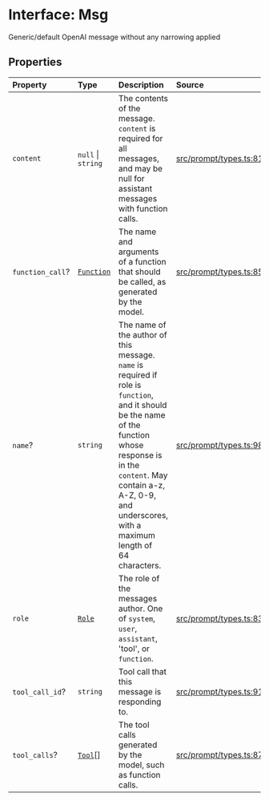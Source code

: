 # Interface: Msg

Generic/default OpenAI message without any narrowing applied

## Properties

| Property | Type | Description | Source |
| :------ | :------ | :------ | :------ |
| `content` | `null` \| `string` | The contents of the message. `content` is required for all messages, and may be null for assistant messages with function calls. | [src/prompt/types.ts:81](https://github.com/colelawrence/dexter/blob/6b94c49/src/prompt/types.ts#L81) |
| `function_call`? | [`Function`](../namespaces/Msg/namespaces/Call/type-aliases/Function.md) | The name and arguments of a function that should be called, as generated by the model. | [src/prompt/types.ts:85](https://github.com/colelawrence/dexter/blob/6b94c49/src/prompt/types.ts#L85) |
| `name`? | `string` | The name of the author of this message. `name` is required if role is<br />`function`, and it should be the name of the function whose response is in the<br />`content`. May contain a-z, A-Z, 0-9, and underscores, with a maximum length of<br />64 characters. | [src/prompt/types.ts:98](https://github.com/colelawrence/dexter/blob/6b94c49/src/prompt/types.ts#L98) |
| `role` | [`Role`](../namespaces/Msg/type-aliases/Role.md) | The role of the messages author. One of `system`, `user`, `assistant`, 'tool', or `function`. | [src/prompt/types.ts:83](https://github.com/colelawrence/dexter/blob/6b94c49/src/prompt/types.ts#L83) |
| `tool_call_id`? | `string` | Tool call that this message is responding to. | [src/prompt/types.ts:91](https://github.com/colelawrence/dexter/blob/6b94c49/src/prompt/types.ts#L91) |
| `tool_calls`? | [`Tool`](../namespaces/Msg/namespaces/Call/type-aliases/Tool.md)[] | The tool calls generated by the model, such as function calls. | [src/prompt/types.ts:87](https://github.com/colelawrence/dexter/blob/6b94c49/src/prompt/types.ts#L87) |
